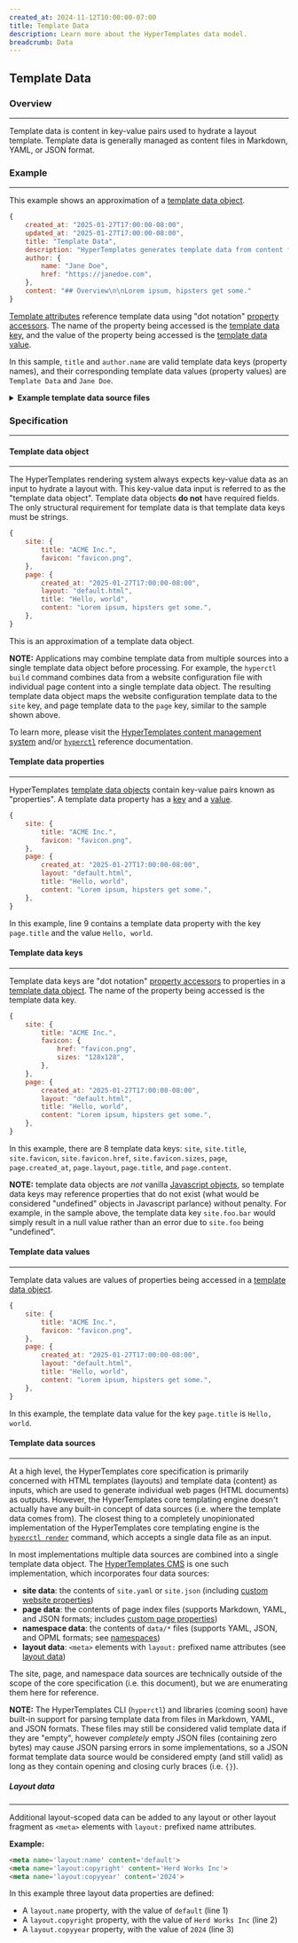 ```yaml
---
created_at: 2024-11-12T10:00:00-07:00
title: Template Data
description: Learn more about the HyperTemplates data model.
breadcrumb: Data
---
```


## Template Data

<auto-toc selectors='h3,h4,h5,h6,dl dt'></auto-toc>

### Overview
------------

Template data is content in key-value pairs used to hydrate a layout template.
Template data is generally managed as content files in Markdown, YAML, or JSON format.

### Example
-----------

This example shows an approximation of a [template data object](#template-data-object).

```javascript
{
    created_at: "2025-01-27T17:00:00-08:00",
    updated_at: "2025-01-27T17:00:00-08:00",
    title: "Template Data",
    description: "HyperTemplates generates template data from content files",
    author: {
        name: "Jane Doe",
        href: "https://janedoe.com",
    },
    content: "## Overview\n\nLorem ipsum, hipsters get some."
}
```

[Template attributes] reference template data using "dot notation" [property accessors]. The name of the property being accessed is the [template data key](#template-data-keys), and the value of the property being accessed is the [template data value](#template-data-values).

In this sample, `title` and `author.name` are valid template data keys (property names), and their corresponding template data values (property values) are `Template Data` and `Jane Doe`.

<details><summary><strong>Example template data source files</strong></summary>

The example template data provided above could be managed via any one of the following source files in Markdown, YAML, or JSON format.
The following example content files will generate identical template data.

<code-snippet ht-block filename='index.md'>

```markdown
---
created_at: 2025-01-27T17:00:00-08:00
updated_at: 2025-01-27T17:00:00-08:00
title: Template Data
description: HyperTemplates generates template data from content files
author:
    name: Jane Doe
    href: https://janedoe.com
---

## Overview
-----------

Lorem ipsum, hipsters get some.
```

</code-snippet>

<code-snippet ht-block filename='index.yaml'>

```yaml
created_at: "2025-01-27T17:00:00-08:00"
updated_at: "2025-01-27T17:00:00-08:00"
title: Template Data
description: HyperTemplates generates template data from content files
author:
    name: Jane Doe
    href: https://janedoe.com
content: |
    ## Overview

    Lorem ipsum, hipsters get some.
```

</code-snippet>

<code-snippet ht-block filename='index.json'>

```json
{
    "created_at": "2025-01-27T17:00:00-08:00",
    "updated_at": "2025-01-27T17:00:00-08:00",
    "title": "Template Data",
    "description": "HyperTemplates generates template data from content files",
    "author": {
        "name": "Jane Doe",
        "href": "https://janedoe.com"
    },
    "content": "## Overview\n\nLorem ipsum, hipsters get some."
}
```

</code-snippet>

</details>

### Specification
-----------------

#### Template data object
-------------------------

The HyperTemplates rendering system always expects key-value data as an input to hydrate a layout with.
This key-value data input is referred to as the "template data object".
Template data objects **do not** have required fields.
The only structural requirement for template data is that template data keys must be strings.

```javascript
{
    site: {
        title: "ACME Inc.",
        favicon: "favicon.png",
    },
    page: {
        created_at: "2025-01-27T17:00:00-08:00",
        layout: "default.html",
        title: "Hello, world",
        content: "Lorem ipsum, hipsters get some.",
    },
}
```

This is an approximation of a template data object.

<doc-quote ht-block notice>

**NOTE:** Applications may combine template data from multiple sources into a single template data object before processing.
For example, the `hyperctl build` command combines data from a website configuration file with individual page content into a single template data object.
The resulting template data object maps the website configuration template data to the `site` key, and page template data to the `page` key, similar to the sample shown above.

To learn more, please visit the [HyperTemplates content management system] and/or [`hyperctl`] reference documentation.

</doc-quote>

#### Template data properties
-----------------------------

HyperTemplates [template data objects](#template-data-objects) contain key-value pairs known as "properties".
A template data property has a [key](#template-data-keys) and a [value](#template-data-values).

<code-snippet ht-block filename='' highlight='9' line-numbers='on'>

```javascript
{
    site: {
        title: "ACME Inc.",
        favicon: "favicon.png",
    },
    page: {
        created_at: "2025-01-27T17:00:00-08:00",
        layout: "default.html",
        title: "Hello, world",
        content: "Lorem ipsum, hipsters get some.",
    },
}
```

</code-snippet>

In this example, line 9 contains a template data property with the key `page.title` and the value `Hello, world`.

#### Template data keys
-----------------------

Template data keys are "dot notation" [property accessors] to properties in a [template data object](#template-data-object). The name of the property being accessed is the template data key.

```javascript
{
    site: {
        title: "ACME Inc.",
        favicon: {
            href: "favicon.png",
            sizes: "128x128",
        },
    },
    page: {
        created_at: "2025-01-27T17:00:00-08:00",
        layout: "default.html",
        title: "Hello, world",
        content: "Lorem ipsum, hipsters get some.",
    },
}
```

In this example, there are 8 template data keys: `site`, `site.title`, `site.favicon`, `site.favicon.href`, `site.favicon.sizes`, `page`, `page.created_at`, `page.layout`, `page.title`, and `page.content`.

<doc-quote ht-block notice>

**NOTE:** template data objects are _not_ vanilla [Javascript objects], so template data keys may reference properties that do not exist (what would be considered "undefined" objects in Javascript parlance) without penalty.
For example, in the sample above, the template data key `site.foo.bar` would simply result in a null value rather than an error due to `site.foo` being "undefined".

</doc-quote>

#### Template data values
-------------------------

Template data values are values of properties being accessed in a [template data object](#template-data-object).

```javascript
{
    site: {
        title: "ACME Inc.",
        favicon: "favicon.png",
    },
    page: {
        created_at: "2025-01-27T17:00:00-08:00",
        layout: "default.html",
        title: "Hello, world",
        content: "Lorem ipsum, hipsters get some.",
    },
}
```

In this example, the template data value for the key `page.title` is `Hello, world`.

#### Template data sources
--------------------------

At a high level, the HyperTemplates core specification is primarily concerned with HTML templates (layouts) and template data (content) as inputs, which are used to generate individual web pages (HTML documents) as outputs.
However, the HyperTemplates core templating engine doesn't actually have any built-in concept of data sources (i.e. where the template data comes from).
The closest thing to a completely unopinionated implementation of the HyperTemplates core templating engine is the [`hyperctl render`] command, which accepts a single data file as an input.

In most implementations multiple data sources are combined into a single template data object.
The [HyperTemplates CMS] is one such implementation, which incorporates four data sources: 

* **site data**: the contents of `site.yaml` or `site.json` (including [custom website properties])
* **page data**: the contents of page index files (supports Markdown, YAML, and JSON formats; includes [custom page properties])
* **namespace data**: the contents of `data/*` files (supports YAML, JSON, and OPML formats; see [namespaces])
* **layout data**: `<meta>` elements with `layout:` prefixed name attributes (see [layout data](#layout-data))

The site, page, and namespace data sources are technically outside of the scope of the core specification (i.e. this document), but we are enumerating them here for reference.

<doc-quote ht-block notice>

**NOTE:** The HyperTemplates CLI (`hyperctl`) and libraries (coming soon) have built-in support for parsing template data from files in Markdown, YAML, and JSON formats. These files may still be considered valid template data if they are "empty", however _completely_ empty JSON files (containing zero bytes) may cause JSON parsing errors in some implementations, so a JSON format template data source would be considered empty (and still valid) as long as they contain opening and closing curly braces (i.e. `{}`).

</doc-quote>

##### Layout data
-----------------

Additional layout-scoped data can be added to any layout or other layout fragment as `<meta>` elements with `layout:` prefixed name attributes.

<!-- Layout data is useful for providing fallback values for template slots in strict mode. -->

**Example:**

<code-snippet ht-block filename='' line-numbers='on'>

```html
<meta name='layout:name' content='default'>
<meta name='layout:copyright' content='Herd Works Inc'>
<meta name='layout:copyyear' content='2024'>
```

</code-snippet>

In this example three layout data properties are defined:

* A `layout.name` property, with the value of `default` (line 1)
* A `layout.copyright` property, with the value of `Herd Works Inc` (line 2)
* A `layout.copyyear` property, with the value of `2024` (line 3)

<!-- Links -->
[Javascript object]: https://developer.mozilla.org/en-US/docs/Web/JavaScript/Reference/Global_Objects/Object
[Javascript objects]: https://developer.mozilla.org/en-US/docs/Web/JavaScript/Reference/Global_Objects/Object
[HyperTemplates content management system]: /docs/reference/cms/
[`hyperctl`]: /docs/reference/cli/
[Template attributes]: /docs/reference/core/attributes/
[property accessors]: https://developer.mozilla.org/en-US/docs/Web/JavaScript/Reference/Operators/Property_accessors
[`hyperctl render`]: /docs/reference/cli/commands/render/
[HyperTemplates CMS]: /docs/reference/cms/
[custom website properties]: /docs/reference/cms/website/#custom-properties
[custom page properties]: /docs/reference/cms/page/#custom-properties
[namespaces]: /docs/reference/cms/namespaces/
